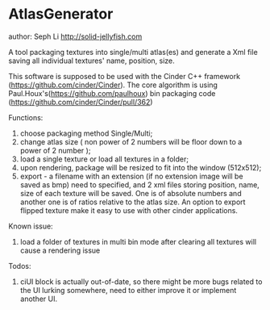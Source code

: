 AtlasGenerator
==============
author: Seph Li
http://solid-jellyfish.com

A tool packaging textures into single/multi atlas(es) and generate a Xml file saving all individual textures' name, position, size.

This software is supposed to be used with the Cinder C++ framework (https://github.com/cinder/Cinder).
The core algorithm is using Paul.Houx's(https://github.com/paulhoux) bin packaging code (https://github.com/cinder/Cinder/pull/362)

Functions:
1. choose packaging method Single/Multi;
2. change atlas size ( non power of 2 numbers will be floor down to a power of 2 number );
3. load a single texture or load all textures in a folder;
4. upon rendering, package will be resized to fit into the window (512x512);
5. export - a filename with an extension (if no extension image will be saved as bmp) need to specified,
   and 2 xml files storing position, name, size of each texture will be saved. One is of absolute numbers and another one is of ratios relative to the atlas size.
   An option to export flipped texture make it easy to use with other cinder applications.

Known issue:
1. load a folder of textures in multi bin mode after clearing all textures will cause a rendering issue

Todos:
1. ciUI block is actually out-of-date, so there might be more bugs related to the UI lurking somewhere, need to either improve it or implement another UI.
